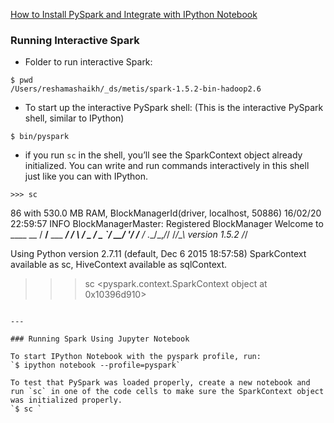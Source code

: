 


[How to Install PySpark and Integrate with IPython Notebook](https://www.dataquest.io/blog/installing-pyspark/)  

### Running Interactive Spark

* Folder to run interactive Spark:    
```
$ pwd
/Users/reshamashaikh/_ds/metis/spark-1.5.2-bin-hadoop2.6
```

* To start up the interactive PySpark shell:  (This is the interactive PySpark shell, similar to IPython)    
```
$ bin/pyspark
```

* if you run `sc` in the shell, you’ll see the SparkContext object already initialized. You can write and run commands interactively in this shell just like you can with IPython.  
```
>>> sc
```
86 with 530.0 MB RAM, BlockManagerId(driver, localhost, 50886)
16/02/20 22:59:57 INFO BlockManagerMaster: Registered BlockManager
Welcome to
      ____              __
     / __/__  ___ _____/ /__
    _\ \/ _ \/ _ `/ __/  '_/
   /__ / .__/\_,_/_/ /_/\_\   version 1.5.2
      /_/

Using Python version 2.7.11 (default, Dec  6 2015 18:57:58)
SparkContext available as sc, HiveContext available as sqlContext.
>>> sc
<pyspark.context.SparkContext object at 0x10396d910>
>>> 
```

---

### Running Spark Using Jupyter Notebook

To start IPython Notebook with the pyspark profile, run:  
`$ ipython notebook --profile=pyspark`  

To test that PySpark was loaded properly, create a new notebook and run `sc` in one of the code cells to make sure the SparkContext object was initialized properly.  
`$ sc `





